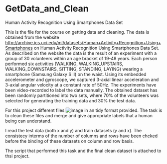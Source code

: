 # GetData_and_Clean
 Human Activity Recognition Using Smartphones Data Set

This is the file for the course on getting data and cleaning. 
The data is obtained from the website http://archive.ics.uci.edu/ml/datasets/Human+Activity+Recognition+Using+Smartphones on 
Human Activity Recognition Using Smartphones Data Set.
As described on the website the data is the result of an experiment with a group of 30 volunteers within an age bracket of 19-48 years. Each person performed six activities (WALKING, WALKING_UPSTAIRS, WALKING_DOWNSTAIRS, SITTING, STANDING, LAYING) wearing a smartphone (Samsung Galaxy S II) on the waist. Using its embedded accelerometer and gyroscope, we captured 3-axial linear acceleration and 3-axial angular velocity at a constant rate of 50Hz. The experiments have been video-recorded to label the data manually. The obtained dataset has been randomly partitioned into two sets, where 70% of the volunteers was selected for generating the training data and 30% the test data.

For this project different files ![image](https://user-images.githubusercontent.com/4422340/128417494-e25e4047-4c1b-487a-86ad-b5a3fd72d603.png)
in an tidy format provided. The task is to clean these files and merge and give appropriate labels that a human being can understand.

I read the test data (both x and y) and train datasets (y and x). The consistecy interms of the number of columns and rows have been chcked before the binding of these datasets on column and row basis.

The script that performed this task and the final clean dataset is attached to thsi project.
